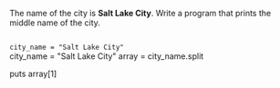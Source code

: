 The name of the city
is **Salt Lake City**.
Write a program that prints
the middle name of the city.



<codeblock language="ruby" type="exercise" testMode="fixedInput">
<code>
city_name = "Salt Lake City"
</code>

<solution>
city_name = "Salt Lake City"
array = city_name.split

puts array[1]
</solution>
</codeblock>